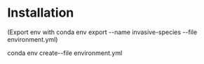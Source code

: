 
# Installation

(Export env with conda env export --name invasive-species --file environment.yml)

conda env create--file  environment.yml